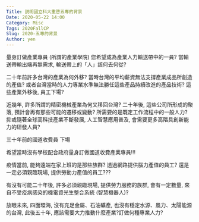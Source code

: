 ```yaml
---
Title: 説明國立科大重啓五專的背景
Date: 2020-05-22 14:00
Category: Misc
Tags: 2020FallCP
Slug: 2020-五專的背景
Author: yen
---
```


量身訂做產業專員 (所謂的產業學院)
您希望成為產業人力輸送帶中的一員? 當輸送帶輸出端再無需求, 輸送帶上的「人」該何去何從?

二十年前許多台灣的產業為何外移?
當時台灣的平均薪資無法支撐產業成品所創造的產值? 或者台灣當時的人力專業水準無法勝任這些產品持續改進的產品技術? 這些產業外移後, 員工下場?

近幾年, 許多所謂的精密機械產業為何又移回台灣? 二十年後, 這些公司所形成的聚落, 預計會再有那些可能的遷移或變動? 所需要的是既定工作流程中的一般人力? 抑或隨著全球高科技產業不斷發展, 人工智慧應用普及, 會需要更多高階具創新能力的研發人員?
<!-- PELICAN_END_SUMMARY -->
三十年前的國道收費員
下場

希望當時沒有學校配合政府量身訂做國道收費產業專員!!!

疫情當前, 能夠遠端在家上班的是那些族群?
透過網路提供腦力產值的員工? 還是一定必須親臨現場, 提供勞動力產值的員工???

有沒有可能二十年後, 許多必須親臨現場, 提供勞力服務的族群, 會有一定數量, 來自不受疫病感染的機電資光生整合系統 (智慧機器人)?

放眼未來, 四面環海, 沒有充足金屬、石油礦產, 也沒有穩定水源、風力、太陽能源的台灣, 此後五十年, 應該需要大力推動什麼產業?訂做何種專業人力?
